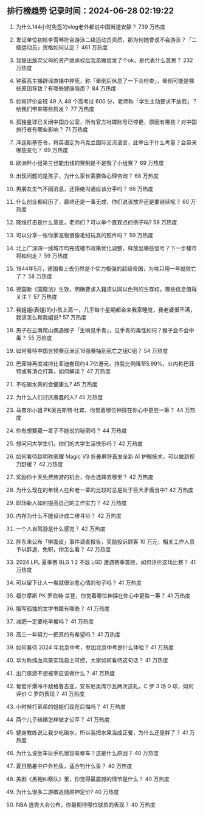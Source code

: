 
## 排行榜趋势 记录时间：2024-06-28 02:19:22
  
  1. 为什么144小时免签的vlog老外都说中国街道安静？ 739 万热度
    
  2. 发证单位初核李雪琴符合游泳二级运动员资质，那为何她曾说不会游泳？「二级运动员」资格如何认定？ 461 万热度
    
  3. 我提出放弃父母的资产继承权后我弟微信发了个ok，是代表什么意思？ 232 万热度
    
  4. 钟薛高主播辟谣直播中猝死，称「晕倒后休息了一下会检查」，晕倒可能是哪些原因导致？有哪些健康隐患？ 84 万热度
    
  5. 如何评价全班 49 人 48 个高考过 600 分，老师称「学生主动要求不放假」？给我们带来哪些启发？ 77 万热度
    
  6. 孤独星球已关闭中国办公室，所有官方社媒账号已停更，原因有哪些？对中国旅行者有哪些影响？ 71 万热度
    
  7. 泽连斯基签令，将英语定为乌克兰国际交流语言，此举出于什么考量？会带来哪些变化？ 69 万热度
    
  8. 欧洲杯小组第三也能出线的赛制是不是毁了小组赛？ 69 万热度
    
  9. 出现问题的是孩子，为什么家长需要做心理咨询？ 68 万热度
    
  10. 男朋友生气不回消息，还拒绝沟通应该分手吗？ 66 万热度
    
  11. 什么创业都经历了，最终还是一事无成，你们说该放弃还是要继续呢？ 60 万热度
    
  12. 降维打击是什么意思，老师们？可以举个直观点的例子吗? 59 万热度
    
  13. 可以分享一张你家宠物很像毛绒玩具的照片吗？ 59 万热度
    
  14. 北上广深四一线城市均完成楼市政策优化调整，释放出哪些信号？下一步楼市将如何走？ 59 万热度
    
  15. 1944年5月，德国看上去仍然是个实力极强的超级帝国，为啥只用一年就败亡了？ 58 万热度
    
  16. 德国新《国籍法》生效，明确要求入籍须认同以色列的生存权，哪些信息值得关注？ 57 万热度
    
  17. 我姐姐(表姐)的小孩上高一，几乎每个星期都会来我家睡觉，我老婆很不满，我该怎么和我姐说? 57 万热度
    
  18. 男子在云南爬山偶遇猴子「生啃见手青」，见手青的毒性如何？猴子会不会中毒？ 55 万热度
    
  19. 如何看待中国世预赛亚洲区18强赛抽到死亡之组C组？ 54 万热度
    
  20. 巴菲特再度减持比亚迪套现约4.7亿港元，持股比例降至5.99%，业内称巴菲特或有清仓打算，如何解读？ 47 万热度
    
  21. 不吃碳水真的会健康么? 45 万热度
    
  22. 为什么人们讨厌愚蠢的人? 45 万热度
    
  23. 马普尔小姐 PK奥古斯特·杜宾，你觉着哪位神探在你心中更胜一筹？ 44 万热度
    
  24. 你有想要藏一辈子不能说的秘密吗？ 44 万热度
    
  25. 想问问大学生们，你们的大学生活快乐吗？ 42 万热度
    
  26. 如何看待赵明称荣耀 Magic V3 折叠屏将首发全新 AI 护眼技术，可以做到视力舒缓？ 42 万热度
    
  27. 奖励你十天免费旅游的机会，你会选择去哪里？ 42 万热度
    
  28. 为什么现在的年轻人在和老一辈的比较时总是处于巨大矛盾当中? 42 万热度
    
  29. 职场新人如何提高自己的工作实力？ 42 万热度
    
  30. 内存为什么不能设计成二维寻址？ 42 万热度
    
  31. 一个人自驾游是什么感觉？ 42 万热度
    
  32. 胖东来公布「擀面皮」事件调查报告，奖励投诉顾客 10 万元，相关工作人员予以辞退、免职，你怎么看？ 42 万热度
    
  33. 2024 LPL 夏季赛 BLG 1:2 不敌 LGD 遭遇赛季首败，如何评价这场比赛？ 41 万热度
    
  34. 可以留下让人一看就很治愈心情的句子吗？ 41 万热度
    
  35. 福尔摩斯 PK 罗伯特·兰登，你觉着哪位神探在你心中更胜一筹？ 41 万热度
    
  36. 描写孤独的文学书籍有哪些？ 41 万热度
    
  37. 减肥一定要吃早餐吗？ 41 万热度
    
  38. 高三一年努力一把真的有希望吗？ 41 万热度
    
  39. 如何看待 2024 年北京中考，参加北京中考是什么体验？ 41 万热度
    
  40. 华为称纯血鸿蒙实现自主可控，大家如何看待这句话？ 41 万热度
    
  41. 出门旅游不想被宰应该做什么？ 41 万热度
    
  42. 葡萄牙爆冷不敌格鲁吉亚，安东尼奥席尔瓦两次送礼，C 罗 3 场 0 球，如何评价 C 罗的表现？ 41 万热度
    
  43. 小时候打弟弟的姐姐们现在后悔吗？ 41 万热度
    
  44. 两个儿子结婚怎样做才公平？ 41 万热度
    
  45. 健身教练说让我少吃碳水，所以我把水果当成正餐，为什么还是胖了？ 41 万热度
    
  46. 为什么说坐车玩手机很容易晕车？这是什么原因？ 40 万热度
    
  47. 夏日酷暑中户外钓鱼，适合钓什么鱼？ 40 万热度
    
  48. 美剧《黑袍纠察队》里，你觉得最震撼的情节是什么？ 40 万热度
    
  49. 为什么很多二游敢追随原神定价? 40 万热度
    
  50. NBA 选秀大会公布，你最期待哪位球员的表现？ 40 万热度
    